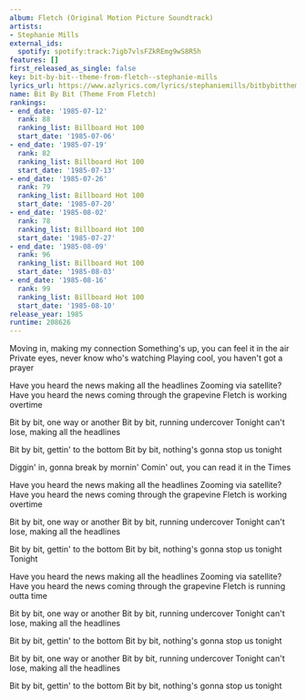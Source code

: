 ```yaml
---
album: Fletch (Original Motion Picture Soundtrack)
artists:
- Stephanie Mills
external_ids:
  spotify: spotify:track:7igb7vlsFZkREmg9wS8R5h
features: []
first_released_as_single: false
key: bit-by-bit--theme-from-fletch--stephanie-mills
lyrics_url: https://www.azlyrics.com/lyrics/stephaniemills/bitbybitthemefromfletch.html
name: Bit By Bit (Theme From Fletch)
rankings:
- end_date: '1985-07-12'
  rank: 88
  ranking_list: Billboard Hot 100
  start_date: '1985-07-06'
- end_date: '1985-07-19'
  rank: 82
  ranking_list: Billboard Hot 100
  start_date: '1985-07-13'
- end_date: '1985-07-26'
  rank: 79
  ranking_list: Billboard Hot 100
  start_date: '1985-07-20'
- end_date: '1985-08-02'
  rank: 78
  ranking_list: Billboard Hot 100
  start_date: '1985-07-27'
- end_date: '1985-08-09'
  rank: 96
  ranking_list: Billboard Hot 100
  start_date: '1985-08-03'
- end_date: '1985-08-16'
  rank: 99
  ranking_list: Billboard Hot 100
  start_date: '1985-08-10'
release_year: 1985
runtime: 208626
---
```

Moving in, making my connection
Something's up, you can feel it in the air
Private eyes, never know who's watching
Playing cool, you haven't got a prayer

Have you heard the news making all the headlines
Zooming via satellite?
Have you heard the news coming through the grapevine
Fletch is working overtime

Bit by bit, one way or another
Bit by bit, running undercover
Tonight can't lose, making all the headlines

Bit by bit, gettin' to the bottom
Bit by bit, nothing's gonna stop us tonight

Diggin' in, gonna break by mornin'
Comin' out, you can read it in the Times

Have you heard the news making all the headlines
Zooming via satellite?
Have you heard the news coming through the grapevine
Fletch is working overtime

Bit by bit, one way or another
Bit by bit, running undercover
Tonight can't lose, making all the headlines

Bit by bit, gettin' to the bottom
Bit by bit, nothing's gonna stop us tonight
Tonight

Have you heard the news making all the headlines
Zooming via satellite?
Have you heard the news coming through the grapevine
Fletch is running outta time

Bit by bit, one way or another
Bit by bit, running undercover
Tonight can't lose, making all the headlines

Bit by bit, gettin' to the bottom
Bit by bit, nothing's gonna stop us tonight

Bit by bit, one way or another
Bit by bit, running undercover
Tonight can't lose, making all the headlines

Bit by bit, gettin' to the bottom
Bit by bit, nothing's gonna stop us tonight
